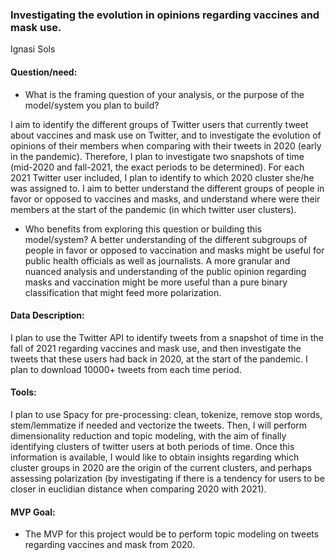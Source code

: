 ### Investigating the evolution in opinions regarding vaccines and mask use.

Ignasi Sols

#### Question/need:

* What is the framing question of your analysis, or the purpose of the model/system you plan to build? 

I aim to identify the different groups of Twitter users that currently tweet about vaccines and mask use on Twitter, and to investigate the evolution of opinions of their members when comparing with their tweets in 2020 (early in the pandemic). Therefore, I plan to investigate two snapshots of time (mid-2020 and fall-2021, the exact periods to be determined). For each 2021 Twitter user included, I plan to identify to which 2020 cluster she/he was assigned to. I aim to better understand the different groups of people in favor or opposed to vaccines and masks, and understand where were their members at the start of the pandemic (in which twitter user clusters).

* Who benefits from exploring this question or building this model/system?
A better understanding of the different subgroups of people in favor or opposed to vaccination and masks might be useful for public health officials as well as journalists. A more granular and nuanced analysis and understanding of the public opinion regarding masks and vaccination might be more useful than a pure binary classification that might feed more polarization.

#### Data Description:
I plan to use the Twitter API to identify tweets from a snapshot of time in the fall of 2021 regarding vaccines and mask use, and then investigate the tweets that these users had back in 2020, at the start of the pandemic. I plan to download 10000+ tweets from each time period.

#### Tools:

I plan to use Spacy for pre-processing: clean, tokenize, remove stop words, stem/lemmatize if needed and vectorize the tweets. Then, I will perform dimensionality reduction and topic modeling, with the aim of finally identifying clusters of twitter users at both periods of time. 
Once this information is available, I would like to obtain insights regarding which cluster groups in 2020 are the origin of the current clusters, and perhaps assessing polarization (by investigating if there is a tendency for users to be closer in euclidian distance when comparing 2020 with 2021). 


#### MVP Goal:

* The MVP for this project would be to perform topic modeling on tweets regarding vaccines and mask from 2020.